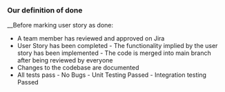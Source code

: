 ### Our definition of done

__Before marking user story as done:
- A team member has reviewed and approved on Jira
- User Story has been completed
		- The functionality implied by the user story has been implemented
		- The code is merged into main branch after being reviewed by everyone
- Changes to the codebase are documented
- All tests pass
		- No Bugs
		- Unit Testing Passed
		- Integration testing Passed